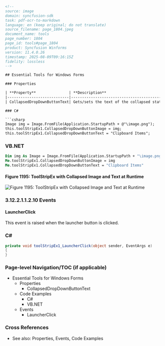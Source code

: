 ```html
<!-- 
source: image
domain: syncfusion-sdk
task: pdf-ocr-to-markdown
language: en (keep original; do not translate)
source_filename: page_1804.jpeg
document_name: tools
page_number: 1804
page_id: tools#page_1804
product: Syncfusion Winforms
version: 11.4.0.26
timestamp: 2025-08-09T09:16:15Z
fidelity: lossless
-->

## Essential Tools for Windows Forms

### Properties

| **Property**               | **Description**                                              |
|----------------------------|--------------------------------------------------------------|
| CollapsedDropDownButtonText| Gets/sets the text of the collapsed state drop down button. |

### C#

```csharp
Image img = Image.FromFile(Application.StartupPath + @"\image.png");
this.toolStripEx1.CollapsedDropDownButtonImage = img;
this.toolStripEx1.CollapsedDropDownButtonText = "Clipboard Items";
```

### VB.NET

```vb
Dim img As Image = Image.FromFile(Application.StartupPath + "\image.png")
Me.toolStripEx1.CollapsedDropDownButtonImage = img
Me.toolStripEx1.CollapsedDropDownButtonText = "Clipboard Items"
```

#### Figure 1195: ToolStripEx with Collapsed Image and Text at Runtime

![Figure 1195: ToolStripEx with Collapsed Image and Text at Runtime](https://example.com/image-url)

### 3.12.2.1.1.2.10 Events

#### LauncherClick

This event is raised when the launcher button is clicked.

### C#

```csharp
private void toolStripEx1_LauncherClick(object sender, EventArgs e)
{
}
```

### Page-level Navigation/TOC (if applicable)
- Essential Tools for Windows Forms
  - Properties
    - CollapsedDropDownButtonText
  - Code Examples
    - C#
    - VB.NET
  - Events
    - LauncherClick

### Cross References
- See also: Properties, Events, Code Examples

<!-- tags: [Syncfusion Winforms, ToolStripEx, LauncherClick, Events, Properties, C#, VB.NET] keywords: [toolstripex, launcherclick, events, properties, essential tools, windows forms, code examples] -->
```